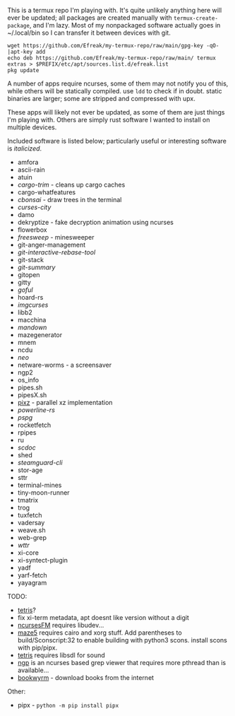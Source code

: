This is a termux repo I'm playing with. It's quite unlikely anything here will ever be updated; all packages are created manually with `termux-create-package`, and I'm lazy. Most of my nonpackaged software actually goes in ~/.local/bin so I can transfer it between devices with git.

```
wget https://github.com/Efreak/my-termux-repo/raw/main/gpg-key -qO-|apt-key add
echo deb https://github.com/Efreak/my-termux-repo/raw/main/ termux extras > $PREFIX/etc/apt/sources.list.d/efreak.list
pkg update
```

A number of apps require ncurses, some of them may not notify you of this, while others will be statically compiled. use `ldd` to check if in doubt. static binaries are larger; some are stripped and compressed with upx.

These apps will likely not ever be updated, as some of them are just things I'm playing with. Others are simply rust software I wanted to install on multiple devices.

Included software is listed below; particularly useful or interesting software is *italicized*.

- amfora
- ascii-rain
- atuin
- *cargo-trim* - cleans up cargo caches
- cargo-whatfeatures
- *cbonsai* - draw trees in the terminal
- *curses-city*
- damo
- dekryptize - fake decryption animation using ncurses
- flowerbox
- *freesweep* - minesweeper
- git-anger-management
- *git-interactive-rebase-tool*
- git-stack
- *git-summary*
- gitopen
- gitty
- *goful*
- hoard-rs
- *imgcurses*
- libb2
- macchina
- *mandown*
- mazegenerator
- mnem
- ncdu
- *neo*
- netware-worms - a screensaver
- ngp2
- os_info
- pipes.sh
- pipesX.sh
- [pixz](https://github.com/vasi/pixz/tree/1eb74e8ee812177f01b324af77e91d4c3aa4ef59) - parallel xz implementation
- *powerline-rs*
- *pspg*
- rocketfetch
- rpipes
- ru
- *scdoc*
- shed
- *steamguard-cli*
- stor-age
- sttr
- terminal-mines
- tiny-moon-runner
- tmatrix
- trog
- tuxfetch
- vadersay
- weave.sh
- web-grep
- *wttr*
- xi-core
- xi-syntect-plugin
- yadf
- yarf-fetch
- yayagram

TODO:

- [tetris](https://github.com/samtay/tetris)?
- fix xi-term metadata, apt doesnt like version without a digit
- [ncursesFM](https://github.com/FedeDP/ncursesFM) requires libudev...
- [maze5](http://www.fiveoclock.de/?page_id=81) requires cairo and xorg stuff. Add parentheses to build/Sconscript:32 to enable building with python3 scons. install scons with pip/pipx.
- [tetris](https://github.com/brenns10/tetris) requires libsdl for sound
- [ngp](https://github.com/jonathanklee/ngp) is an ncurses based grep viewer that requires more pthread than is available...
- [bookwyrm](https://github.com/tmplt/bookwyrm) - download books from the internet

Other:

- pipx - `python -m pip install pipx`
